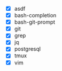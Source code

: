 - [x] asdf
- [x] bash-completion
- [x] bash-git-prompt
- [x] git
- [x] grep
- [x] jq
- [x] postgresql
- [x] tmux
- [x] vim
